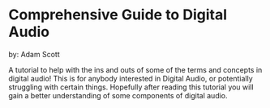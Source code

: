 # Comprehensive Guide to Digital Audio
by: Adam Scott

A tutorial to help with the ins and outs of some of the terms and concepts in digital audio!  This is for anybody interested in Digital Audio, or potentially struggling with certain things.  Hopefully after reading this tutorial you will gain a better understanding of some components of digital audio.
